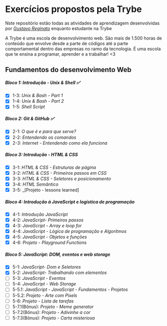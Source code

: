 # Exercícios propostos pela Trybe

Nste repositório estão todas as atividades de aprendizagem desenvolvidas por _[Gustavo Reginato](https://www.linkedin.com/in/gustavoreginato/)_ enquanto estudante na Trybe

A Trybe é uma escola de desenvolvimento web. São mais de 1.500 horas de conteúdo que envolve desde a parte de códigos até a parte comportamental dentro das empresas no ramo da tecnologia. É uma escola que te ensina a programar, aprender e a trabalhar! <3

## Fundamentos do desenvolvimento Web

##### Bloco 1: Introdução - Unix & Shell :white_check_mark:

- [x] 1-3: _Unix & Bash - Part 1_
- [x] 1-4: _Unix & Bash - Part 2_
- [x] 1-5: _Shell Script_

##### Bloco 2: Git & GitHub :white_check_mark:

- [x] 2-1: _O que é e para que serve?_
- [x] 2-2: _Entendendo os comandos_
- [x] 2-3: _Internet - Entendendo como ela funciona_

##### Bloco 3: Introdução - HTML & CSS

- [x] 3-1: _HTML & CSS - Estruturas de página_
- [x] 3-2: _HTML & CSS - Primeiros passos em CSS_
- [x] 3-3: _HTML & CSS - Seletores e posicionamento_
- [x] 3-4: _HTML Semântico_
- [x] 3-5: _[Projeto - lessons learned]

##### Bloco 4: Introdução à JavaScript e logística de programação

- [x] 4-1: _Introdução JavaScript_
- [x] 4-2: _JavaScript- Primeiros passos_
- [x] 4-3: _JavaScript - Array e loop for_
- [x] 4-4: _JavaScript - Lógica de programação e Algoritmos_
- [x] 4-5: _JavaScript - Objetos e funções_
- [x] 4-6: _Projeto - Playground Functions_

##### Bloco 5: JavaScript: DOM, eventos e web storage

- [x] 5-1: _JavaScript- Dom e Seletores_
- [x] 5-2: _JavaScript- Trabalhando com elementos_
- [ ] 5-3: _JavaScript - Eventos_
- [ ] 5-4: _JavaScript - Web Storage_
- [ ] 5-5.1: _JavaScript - JavaScript - Fundamentos - Projetos_
- [ ] 5-5.2: _Projeto - Arte com Pixels_
- [ ] 5-6: _Projeto - Lista de tarefas_
- [ ] 5-7.1(Bônus): _Projeto - Meme generator_ 
- [ ] 5-7.2(Bônus): _Projeto - Adivinhe a cor_
- [ ] 5-7.3(Bônus): _Projeto - Carta misteriosa_ 

